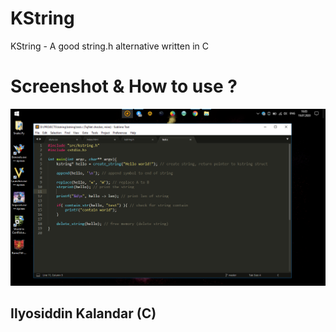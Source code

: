 # KString
KString - A good string.h alternative written in C

# Screenshot & How to use ?
<img src="screen.png">

## Ilyosiddin Kalandar (C)
